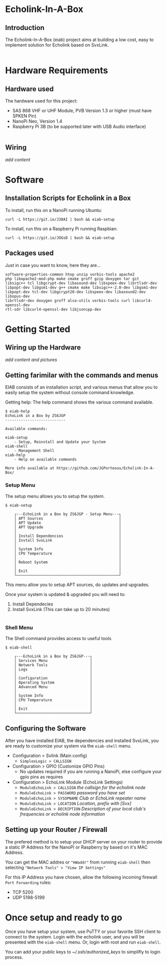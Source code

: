 # Echolink-In-A-Box

## Introduction
The Echolink-In-A-Box (eiab) project aims at building a low cost, easy to implement solution for Echolink based on SvxLink.
<br/>
<br/>

# Hardware Requirements

## Hardware used
The hardware used for this project:
* SAS 868 VHF or UHF Module, PVB Version 1.3 or higher (must have SPKEN Pin)
* NanoPi Neo, Version 1.4
* Raspberry Pi 3B (to be supported later with USB Audio interface)
<br/><br/>

## Wiring
_add content_



# Software
## Installation Scripts for Echolink in a Box

To install, run this on a NanoPi running Ubuntu:
```
curl -L https://git.io/J38AI | bash && eiab-setup
```

To install, run this on a Raspberry Pi running Raspbian:
```
curl -L https://git.io/JOGsD | bash && eiab-setup
```

## Packages used
Just in case you want to know, here they are...
```
software-properties-common htop unzip vorbis-tools apache2
php libapache2-mod-php make cmake groff gzip doxygen tar git 
libsigc++ tcl libgcrypt-dev libasound-dev libspeex-dev librtlsdr-dev 
libpopt-dev libgsm1-dev g++ cmake make libsigc++-2.0-dev libgsm1-dev 
libpopt-dev tcl-dev libgcrypt20-dev libspeex-dev libasound2-dev libopus-dev 
librtlsdr-dev doxygen groff alsa-utils vorbis-tools curl libcurl4-openssl-dev 
rtl-sdr libcurl4-openssl-dev libjsoncpp-dev
```

# Getting Started
## Wiring up the Hardware

_add content and pictures_

## Getting farimilar with the commands and menus
EIAB consists of an installation script, and various menus that allow you to easily setup the system without console command knowledge.

Getting help:
The help command shows the various command available.

```
$ eiab-help 
EchoLink in a Box by ZS6JGP
---------------------------

Available commands:

eiab-setup
    - Setup, Reinstall and Update your System
eiab-shell
    - Management Shell
eiab-help
    - Help on available commands

More info available at https://github.com/JGPorteous/Echolink-In-A-Box/
```

### Setup Menu
The setup menu allows you to setup the system.
```
$ eiab-setup

    ┌---EchoLink in a Box by ZS6JGP - Setup Menu---┐
    │ APT Sources                                  │
    │ APT Update                                   │
    │ APT Upgrade                                  │
    │                                              │
    │ Install Dependencies                         │
    │ Install SvxLink                              │
    │                                              │
    │ System Info                                  │
    │ CPU Temperature                              │
    │                                              │
    │ Reboot System                                │
    │                                              │
    │ Exit                                         │
    └──────────────────────────────────────────────┘
```

This menu allow you to setup APT sources, do updates and upgrades.

Once your system is updated & upgraded you will need to:
1. Install Dependecies
2. Install SvxLink (This can take up to 20 minutes)
<br/><br/>

### Shell Menu
The Shell command provides access to useful tools

```
$ eiab-shell

    ┌---EchoLink in a Box by ZS6JGP---┐
    │ Services Menu                   │
    │ Network Tools                   │
    │ Logs                            │
    │                                 │
    │ Configuration                   │
    │ Operating System                │
    │ Advanced Menu                   │
    │                                 │
    │ System Info                     │
    │ CPU Temperature                 │
    │                                 │
    │ Exit                            │
    └─────────────────────────────────┘
```

## Configuring the Software

After you have installed EIAB, the dependencies and installed SvxLink, you are ready to customize your system via the `eiab-shell` menu.

* Configuration > Svlink (Main config)
    * `SimplexLogic > CALLSIGN`
* Configuration > GPIO (Customize GPIO Pins)
    * No updates required if you are running a NanoPi, else configure your gpio pins as requires
* Configuration > EchoLink Module (EchoLink Settings)
    * `ModuleEchoLink > CALLSIGN` _the callsign for the echolink node_
    * `ModuleEchoLink > PASSWORD` _password you have set_
    * `ModuleEchoLink > SYSOPNAME` _Club or EchoLink repeater name_
    * `ModuleEchoLink > LOCATION` _Location, prefix with [Svx]_
    * `ModuleEchoLink > DECRIPTION` _Description of your local club's frequencies or echolink node information_

## Setting up your Router / Firewall
The prefered method is to setup your DHCP server on your router to provide a static IP Address for the NanoPi or Raspberry by based on it's MAC Address.

You can get the MAC addres or `"HWaddr"` from running `eiab-shell` then selecting `"Network Tools" > "View IP Settings"`

For this IP Address you have chosen, allow the following incoming firewall `Port Forwarding` rules:
* TCP 5200
* UDP 5198-5199 

# Once setup and ready to go
Once you have setup your system, use PuTTY or your favorite SSH client to connect to the system. Login with the echolink user, and you will be presented with the `eiab-shell` menu. Or, login with root and run `eiab-shell`.

You can add your public keys to _~/.ssh/authorized_keys_ to simplifly to login process. 

